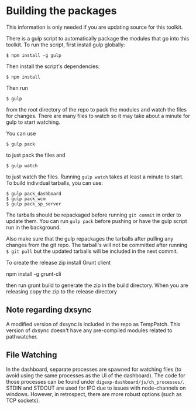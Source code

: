 # Building the packages
This information is only needed if you are updating source for this toolkit.

There is a gulp script to automatically package the modules that go into this toolkit. To run the script,
first install gulp globally:
```
$ npm install -g gulp
```
Then install the script's dependencies:
```
$ npm install 
```
Then run
```
$ gulp
```
from the root directory of the repo to pack the modules and watch the files for changes.
There are many files to watch so it may take about a minute for gulp to
start watching.

You can use
```
$ gulp pack
```
to just pack the files and
```
$ gulp watch
```
to just watch the files. Running `gulp watch` takes at least a minute to start.
To build individual tarballs, you can use:
```
$ gulp pack_dashboard
$ gulp pack_wcm
$ gulp pack_sp_server
```

The tarballs should be repackaged before running `git commit`
in order to update them. You can run `gulp pack` before pushing or have the gulp
script run in the background.

Also make sure that the gulp repackages the tarballs after
pulling any changes from the git repo. The tarball's will not be committed
after running `$ git pull` but the updated tarballs will be included in the next commit.

To create the release zip  install Grunt client

npm install -g grunt-cli

then run grunt build to generate the zip in the build directory. When you are releasing copy the zip to the release directory


## Note regarding dxsync
A modified version of dxsync is included in the repo as TempPatch. This version
of dxsync doesn't have any pre-compiled modules related to pathwatcher.

## File Watching
In the dashboard, separate processes are spawned for watching files (to avoid
using the same processes as the UI of the dashboard). The code for those processes
can be found under `digexp-dashboard/js/ch_processes/`. STDIN and STDOUT are
used for IPC due to issues with node-channels on windows. However, in retrospect,
there are more robust options (such as TCP sockets).


